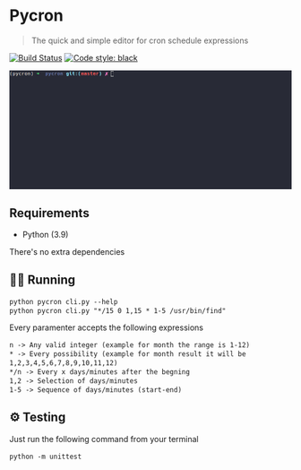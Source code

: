 # Pycron

> The quick and simple editor for cron schedule expressions

[![Build Status](https://travis-ci.com/hmleal/pycron.svg?branch=master)](https://travis-ci.com/hmleal/pycron)
[![Code style: black](https://img.shields.io/badge/code%20style-black-000000.svg)](https://github.com/psf/black)

<img src="https://raw.githubusercontent.com/hmleal/pycron/master/demo.gif" align="center" />

## Requirements

* Python (3.9)

There's no extra dependencies

## 🏃🏻 Running

    python pycron cli.py --help
    python pycron cli.py "*/15 0 1,15 * 1-5 /usr/bin/find"

Every paramenter accepts the following expressions

    n -> Any valid integer (example for month the range is 1-12)
    * -> Every possibility (example for month result it will be 1,2,3,4,5,6,7,8,9,10,11,12)
    */n -> Every x days/minutes after the begning
    1,2 -> Selection of days/minutes
    1-5 -> Sequence of days/minutes (start-end)

## ⚙️ Testing

Just run the following command from your terminal

    python -m unittest
